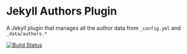 # Jekyll Authors Plugin

A Jekyll plugin that manages all the author data from `_config.yml` and `_data/authors.*`

[![Build Status](https://travis-ci.org/GarthDB/jekyll-authors.svg)](https://travis-ci.org/GarthDB/jekyll-authors)
